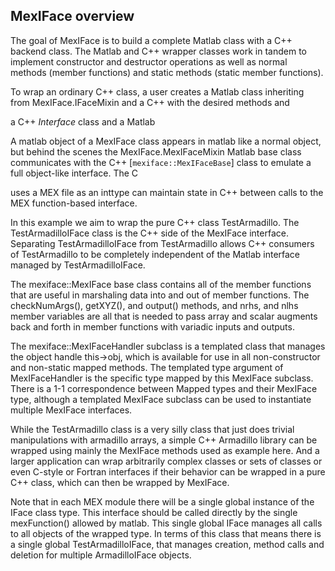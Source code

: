 ## MexIFace overview

The goal of MexIFace is to build a complete Matlab class with a C++ backend class.  The Matlab and C++ wrapper classes work in tandem to implement constructor and destructor operations as well as normal methods (member functions) and static methods (static member functions).

To wrap an ordinary C++ class, a user creates a Matlab class inheriting from MexIFace.IFaceMixin and a C++  with the desired methods and

a C++ *Interface* class and a Matlab

A matlab object of a MexIFace class appears in matlab like a normal object, but behind the scenes the MexIFace.MexIFaceMixin Matlab base class communicates with the C++ [`mexiface::MexIFaceBase`] class to emulate a full object-like interface.  The C


uses a MEX file as an inttype can maintain state in C++ between calls to the MEX function-based interface.

In this example we aim to wrap the pure C++ class TestArmadillo.  The TestArmadilloIFace class is the C++ side of the
 MexIFace interface.  Separating TestArmadilloIFace from TestArmadillo allows C++ consumers of TestArmadillo to
 be completely independent of the Matlab interface managed by TestArmadilloIFace.

 The mexiface::MexIFace base class contains all of the member functions that are useful in marshaling data
 into and out of member functions.  The checkNumArgs(), getXYZ(), and output() methods, and nrhs, and nlhs member variables
 are all that is needed to pass array and scalar augments back and forth in member functions with variadic inputs and outputs.

 The mexiface::MexIFaceHandler<TestArmadillo> subclass is a templated class that manages the object handle this->obj,
 which is available for use in all non-constructor and non-static mapped methods.  The templated type argument of MexIFaceHandler is
 the specific type mapped by this MexIFace subclass.  There is a 1-1 correspondence between Mapped types and their MexIFace type, although
 a templated MexIFace subclass can be used to instantiate multiple MexIFace interfaces.

 While the TestArmadillo class is a very silly class that just does trivial manipulations with armadillo arrays,
 a simple C++ Armadillo library can be wrapped using mainly the MexIFace methods used as example here.
 And a larger application can wrap arbitrarily complex classes or sets of classes or even C-style or Fortran
 interfaces if their behavior can be wrapped in a pure C++ class, which can then be wrapped by MexIFace.

 Note that in each MEX module there will be a single global instance of the IFace class type.  This interface
 should be called directly by the single mexFunction() allowed by matlab.  This single global IFace manages
 all calls to all objects of the wrapped type.  In terms of this class that means there is a single global TestArmadilloIFace,
 that manages creation, method calls and deletion for multiple ArmadilloIFace objects.
